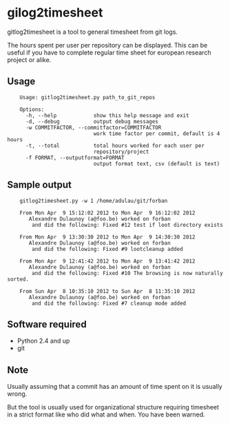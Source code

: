 gilog2timesheet
===============

gitlog2timesheet is a tool to general timesheet from git logs. 

The hours spent per user per repository can be displayed. This can
be useful if you have to complete regular time sheet for european research
project or alike.

Usage
-----

        Usage: gitlog2timesheet.py path_to_git_repos

        Options:
          -h, --help            show this help message and exit
          -d, --debug           output debug messages
          -w COMMITFACTOR, --commitfactor=COMMITFACTOR
                                work time factor per commit, default is 4 hours
          -t, --total           total hours worked for each user per
                                repository/project
          -f FORMAT, --outputformat=FORMAT
                                output format text, csv (default is text)


Sample output
-------------


        gitlog2timesheet.py -w 1 /home/adulau/git/forban

        From Mon Apr  9 15:12:02 2012 to Mon Apr  9 16:12:02 2012
           Alexandre Dulaunoy (a@foo.be) worked on forban
            and did the following: Fixed #12 test if loot directory exists

        From Mon Apr  9 13:30:30 2012 to Mon Apr  9 14:30:30 2012
           Alexandre Dulaunoy (a@foo.be) worked on forban
            and did the following: Fixed #9 lootcleanup added

        From Mon Apr  9 12:41:42 2012 to Mon Apr  9 13:41:42 2012
           Alexandre Dulaunoy (a@foo.be) worked on forban
            and did the following: Fixed #10 The browsing is now naturally sorted.

        From Sun Apr  8 10:35:10 2012 to Sun Apr  8 11:35:10 2012
           Alexandre Dulaunoy (a@foo.be) worked on forban
            and did the following: Fixed #7 cleanup mode added

Software required
-----------------

* Python 2.4 and up
* git

Note
----

Usually assuming that a commit has an amount of time spent on it is usually wrong.

But the tool is usually used for organizational structure requiring timesheet in a
strict format like who did what and when. You have been warned.

